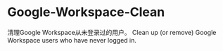 # Google-Workspace-Clean
清理Google Workspace从未登录过的用户。
Clean up (or remove) Google Workspace users who have never logged in.
